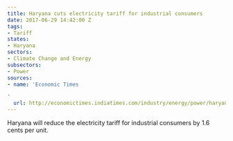 ```yaml
---
title: Haryana cuts electricity tariff for industrial consumers
date: 2017-06-29 14:42:00 Z
tags:
- Tariff
states:
- Haryana
sectors:
- Climate Change and Energy
subsectors:
- Power
sources:
- name: 'Economic Times

'
  url: http://economictimes.indiatimes.com/industry/energy/power/haryana-announces-cheaper-power-for-industry/articleshow/59238113.cms
---
```


Haryana will reduce the electricity tariff for industrial consumers by 1.6 cents per unit.

